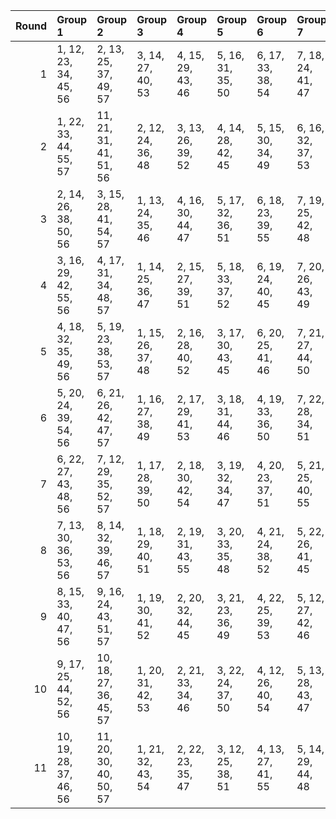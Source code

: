 |   Round | Group 1                | Group 2                | Group 3           | Group 4           | Group 5           | Group 6           | Group 7           | Group 8           | Group 9           | Group 10           | Group 11           |
|--------:|:-----------------------|:-----------------------|:------------------|:------------------|:------------------|:------------------|:------------------|:------------------|:------------------|:-------------------|:-------------------|
|       1 | 1, 12, 23, 34, 45, 56  | 2, 13, 25, 37, 49, 57  | 3, 14, 27, 40, 53 | 4, 15, 29, 43, 46 | 5, 16, 31, 35, 50 | 6, 17, 33, 38, 54 | 7, 18, 24, 41, 47 | 8, 19, 26, 44, 51 | 9, 20, 28, 36, 55 | 10, 21, 30, 39, 48 | 11, 22, 32, 42, 52 |
|       2 | 1, 22, 33, 44, 55, 57  | 11, 21, 31, 41, 51, 56 | 2, 12, 24, 36, 48 | 3, 13, 26, 39, 52 | 4, 14, 28, 42, 45 | 5, 15, 30, 34, 49 | 6, 16, 32, 37, 53 | 7, 17, 23, 40, 46 | 8, 18, 25, 43, 50 | 9, 19, 27, 35, 54  | 10, 20, 29, 38, 47 |
|       3 | 2, 14, 26, 38, 50, 56  | 3, 15, 28, 41, 54, 57  | 1, 13, 24, 35, 46 | 4, 16, 30, 44, 47 | 5, 17, 32, 36, 51 | 6, 18, 23, 39, 55 | 7, 19, 25, 42, 48 | 8, 20, 27, 34, 52 | 9, 21, 29, 37, 45 | 10, 22, 31, 40, 49 | 11, 12, 33, 43, 53 |
|       4 | 3, 16, 29, 42, 55, 56  | 4, 17, 31, 34, 48, 57  | 1, 14, 25, 36, 47 | 2, 15, 27, 39, 51 | 5, 18, 33, 37, 52 | 6, 19, 24, 40, 45 | 7, 20, 26, 43, 49 | 8, 21, 28, 35, 53 | 9, 22, 30, 38, 46 | 10, 12, 32, 41, 50 | 11, 13, 23, 44, 54 |
|       5 | 4, 18, 32, 35, 49, 56  | 5, 19, 23, 38, 53, 57  | 1, 15, 26, 37, 48 | 2, 16, 28, 40, 52 | 3, 17, 30, 43, 45 | 6, 20, 25, 41, 46 | 7, 21, 27, 44, 50 | 8, 22, 29, 36, 54 | 9, 12, 31, 39, 47 | 10, 13, 33, 42, 51 | 11, 14, 24, 34, 55 |
|       6 | 5, 20, 24, 39, 54, 56  | 6, 21, 26, 42, 47, 57  | 1, 16, 27, 38, 49 | 2, 17, 29, 41, 53 | 3, 18, 31, 44, 46 | 4, 19, 33, 36, 50 | 7, 22, 28, 34, 51 | 8, 12, 30, 37, 55 | 9, 13, 32, 40, 48 | 10, 14, 23, 43, 52 | 11, 15, 25, 35, 45 |
|       7 | 6, 22, 27, 43, 48, 56  | 7, 12, 29, 35, 52, 57  | 1, 17, 28, 39, 50 | 2, 18, 30, 42, 54 | 3, 19, 32, 34, 47 | 4, 20, 23, 37, 51 | 5, 21, 25, 40, 55 | 8, 13, 31, 38, 45 | 9, 14, 33, 41, 49 | 10, 15, 24, 44, 53 | 11, 16, 26, 36, 46 |
|       8 | 7, 13, 30, 36, 53, 56  | 8, 14, 32, 39, 46, 57  | 1, 18, 29, 40, 51 | 2, 19, 31, 43, 55 | 3, 20, 33, 35, 48 | 4, 21, 24, 38, 52 | 5, 22, 26, 41, 45 | 6, 12, 28, 44, 49 | 9, 15, 23, 42, 50 | 10, 16, 25, 34, 54 | 11, 17, 27, 37, 47 |
|       9 | 8, 15, 33, 40, 47, 56  | 9, 16, 24, 43, 51, 57  | 1, 19, 30, 41, 52 | 2, 20, 32, 44, 45 | 3, 21, 23, 36, 49 | 4, 22, 25, 39, 53 | 5, 12, 27, 42, 46 | 6, 13, 29, 34, 50 | 7, 14, 31, 37, 54 | 10, 17, 26, 35, 55 | 11, 18, 28, 38, 48 |
|      10 | 9, 17, 25, 44, 52, 56  | 10, 18, 27, 36, 45, 57 | 1, 20, 31, 42, 53 | 2, 21, 33, 34, 46 | 3, 22, 24, 37, 50 | 4, 12, 26, 40, 54 | 5, 13, 28, 43, 47 | 6, 14, 30, 35, 51 | 7, 15, 32, 38, 55 | 8, 16, 23, 41, 48  | 11, 19, 29, 39, 49 |
|      11 | 10, 19, 28, 37, 46, 56 | 11, 20, 30, 40, 50, 57 | 1, 21, 32, 43, 54 | 2, 22, 23, 35, 47 | 3, 12, 25, 38, 51 | 4, 13, 27, 41, 55 | 5, 14, 29, 44, 48 | 6, 15, 31, 36, 52 | 7, 16, 33, 39, 45 | 8, 17, 24, 42, 49  | 9, 18, 26, 34, 53  |